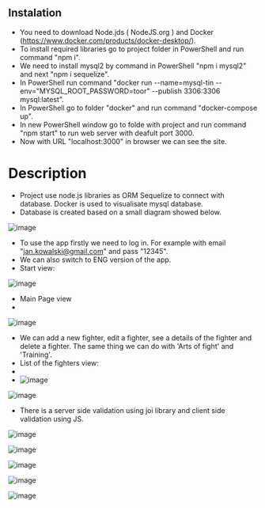 

## Instalation

- You need to download Node.jds ( NodeJS.org ) and Docker (https://www.docker.com/products/docker-desktop/).
- To install required libraries go to project folder in PowerShell and run command "npm i".
- We need to install mysql2 by command in PowerShell "npm i mysql2" and next "npm i sequelize".
- In PowerShell run command "docker run --name=mysql-tin --env="MYSQL_ROOT_PASSWORD=toor" --publish 3306:3306 mysql:latest".
- In PowerShell go to folder "docker" and run command "docker-compose up".
- In new PowerShell window go to folde with project and run command "npm start" to run web server with deafult port 3000.
- Now with URL "localhost:3000" in browser we can see the site.

# Description
- Project use node.js libraries as ORM Sequelize to connect with database. Docker is used to visualisate mysql database.
- Database is created based on a small diagram showed below.

![image](https://user-images.githubusercontent.com/103190671/165916762-2ad433b2-9381-4315-8459-027fa9c7e4ab.png)

- To use the app firstly we need to log in. For example with email "jan.kowalski@gmail.com" and pass "12345". 
- We can also switch to ENG version of the app.
- Start view:

![image](https://user-images.githubusercontent.com/103190671/165918050-d854aaad-bc54-4795-9a40-d1ef725c810f.png)

- Main Page view
- 
![image](https://user-images.githubusercontent.com/103190671/165918105-23496f34-e8e7-4e66-b63e-4d36b6b6d5e9.png)

- We can add a new fighter, edit a fighter, see a details of the fighter and delete a fighter. The same thing we can do with 'Arts of fight' and 'Training'.
- List of the fighters view: 
- 
- ![image](https://user-images.githubusercontent.com/103190671/165918562-0bce23ad-36b3-4cc7-b1ff-5392ca422380.png)



![image](https://user-images.githubusercontent.com/103190671/165918605-a8f9aff7-ba63-49fa-853d-6b1dde5c64f5.png)


- There is a server side validation using joi library and client side validation using JS.


![image](https://user-images.githubusercontent.com/103190671/165918649-e3435dfd-8754-4d4e-814f-25580a483ed4.png)


![image](https://user-images.githubusercontent.com/103190671/165918729-3cc03e32-7746-481c-b217-9e04ca0e006e.png)


![image](https://user-images.githubusercontent.com/103190671/165918778-489f58b7-fcc7-477e-8cc7-e5c45b13d1d8.png)


![image](https://user-images.githubusercontent.com/103190671/165918890-a18abf16-2059-4d66-850f-d588e5cd13be.png)


![image](https://user-images.githubusercontent.com/103190671/165918908-445813e9-78d5-4fad-92da-ad224b810972.png)


